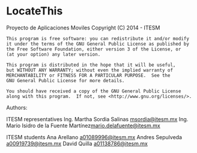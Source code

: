 LocateThis
==========

Proyecto de Aplicaciones Moviles
	Copyright (C) 2014 - ITESM

	This program is free software: you can redistribute it and/or modify
	it under the terms of the GNU General Public License as published by
	the Free Software Foundation, either version 3 of the License, or
	(at your option) any later version.

	This program is distributed in the hope that it will be useful,
	but WITHOUT ANY WARRANTY; without even the implied warranty of
	MERCHANTABILITY or FITNESS FOR A PARTICULAR PURPOSE.  See the
	GNU General Public License for more details.

	You should have received a copy of the GNU General Public License
	along with this program.  If not, see <http://www.gnu.org/licenses/>.


Authors:

   ITESM representatives
	Ing. Martha Sordia Salinas <msordia@itesm.mx>
        Ing. Mario Isidro de la Fuente Martínez<mario.delafuente@itesm.mx>

   ITESM students
   	Ana Arellano <a01089996@itesm.mx>
	Andres Sepulveda <a00919739@itesm.mx>
	David Quilla <a01138786@itesm.mx>
